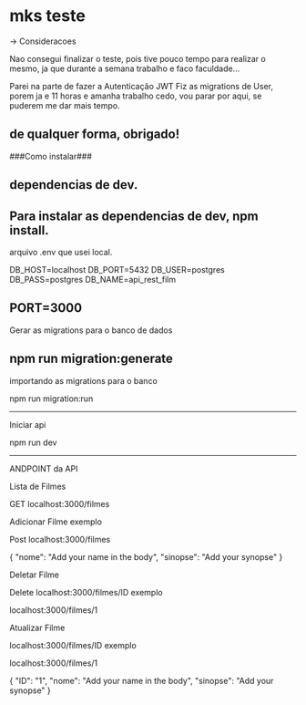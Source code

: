 # mks teste

-> Consideracoes

Nao consegui finalizar o teste, pois tive pouco tempo para realizar o mesmo, ja que durante a semana trabalho e faco faculdade...

Parei na parte de fazer a Autenticação JWT
Fiz as migrations de User, porem ja e 11 horas e amanha trabalho cedo, vou parar por aqui, se puderem me dar mais tempo.

## de qualquer forma, obrigado!

###Como instalar###

## dependencias de dev.

## Para instalar as dependencias de dev, npm install.

arquivo .env que usei local.

DB_HOST=localhost
DB_PORT=5432
DB_USER=postgres
DB_PASS=postgres
DB_NAME=api_rest_film

## PORT=3000

Gerar as migrations para o banco de dados

## npm run migration:generate

importando as migrations para o banco

npm run migration:run

---

Iniciar api

npm run dev

---

ANDPOINT da API

Lista de Filmes

GET localhost:3000/filmes

Adicionar Filme exemplo

Post localhost:3000/filmes

{
"nome": "Add your name in the body",
"sinopse": "Add your synopse"
}

Deletar Filme

Delete localhost:3000/filmes/ID exemplo

localhost:3000/filmes/1

Atualizar Filme

localhost:3000/filmes/ID exemplo

localhost:3000/filmes/1

{
"ID": "1",
"nome": "Add your name in the body",
"sinopse": "Add your synopse"
}
